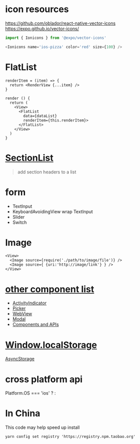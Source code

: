 # icon resources
https://github.com/oblador/react-native-vector-icons
https://expo.github.io/vector-icons/

```javascript
import { Ionicons } from '@expo/vector-icons'

<Ionicons name='ios-pizza' color='red' size={100} />
```

# FlatList
```
renderItem = (item) => {
  return <RenderView {...item} />
}

render () {
  return (
    <View>
      <FlatList
        data={dataList}
        renderItem={this.renderItem}>
      </FlatList>
    </View>
  )
}
```

# [SectionList](https://facebook.github.io/react-native/docs/sectionlist.html)
> add section headers to a list

# form
* TextInput
* KeyboardAvoidingView wrap TextInput
* Slider
* Switch

# Image
```
<View>
  <Image source={require('./path/to/image/file')} />
  <Image source={ {uri:'http://image/link'} } />
</View>
```

# [other component list](https://facebook.github.io/react-native/docs/components-and-apis.html#components-and-apis)
* [ActivityIndicator](https://facebook.github.io/react-native/docs/activityindicator.html)
* [Picker](https://facebook.github.io/react-native/docs/picker.html)
* [WebView](https://facebook.github.io/react-native/docs/webview.html)
* [Modal](https://facebook.github.io/react-native/docs/modal.html)
* [Components and APIs](https://facebook.github.io/react-native/docs/components-and-apis.html)

# [Window.localStorage](https://developer.mozilla.org/en-US/docs/Web/API/Window/localStorage)
[AsyncStorage](https://facebook.github.io/react-native/docs/asyncstorage.html)

# cross platform api
Platform.OS === 'ios'
  ? <Ionicons name='ios-pizza' size={100} color='red' />
  : <Ionicons name='md-pizza' size={100} color='red' />

# In China
This code may help speed up install
```
yarn config set registry 'https://registry.npm.taobao.org'
```
